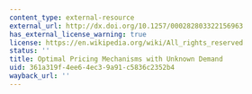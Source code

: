 ```yaml
---
content_type: external-resource
external_url: http://dx.doi.org/10.1257/000282803322156963
has_external_license_warning: true
license: https://en.wikipedia.org/wiki/All_rights_reserved
status: ''
title: Optimal Pricing Mechanisms with Unknown Demand
uid: 361a319f-4ee6-4ec3-9a91-c5836c2352b4
wayback_url: ''
---
```

